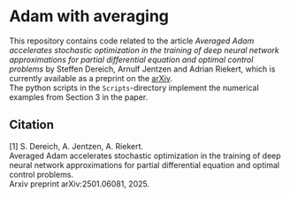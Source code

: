 # Adam with averaging

This repository contains code related to the article *Averaged Adam accelerates stochastic optimization in the training of deep neural network approximations for partial differential equation and optimal control problems* 
by Steffen Dereich, Arnulf Jentzen and Adrian Riekert, which is currently available as a preprint on the [arXiv](https://arxiv.org/abs/2501.06081).\
The python scripts in the `Scripts`-directory implement the numerical examples from Section 3 in the paper.


## Citation

[1] S. Dereich, A. Jentzen, A. Riekert.\
Averaged Adam accelerates stochastic optimization in the training of deep neural network approximations for partial differential equation and optimal control problems.\
Arxiv preprint arXiv:2501.06081, 2025.
